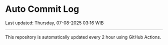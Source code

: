 # Auto Commit Log

Last updated: Thursday, 07-08-2025 03:16 WIB

---

This repository is automatically updated every 2 hour using GitHub Actions.
